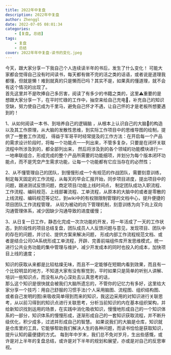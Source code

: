 ```yaml
---
title: 2022年中复盘
description: 2022年中复盘
author: Zhenggl
date: 2022-07-05 08:01:34
categories:
    - [复盘, 总结]
tags:
    - 复盘
    - 总结
cover: 2022年年中复盘-读书的变化.jpeg
---
```


今天，跟大家分享一下我自己个人连续读半年的书后，发生了什么变化！
	可能大家都会觉得自己没有时间读书，每天都有做不完的活之类的话语，或者说是道理我都懂，但就是懒！难到就真的只是懒而已吗？其实不是，如果真的懂道理，就不会有这个情况的出现了。  
	首先这里并不是吹捧自己多厉害，阅读了有多少的书籍之类的，这里⚠️重要的是想跟大家分享一下，在平时忙碌的工作中，抽空来给自己充电🔋，补充自己的知识空缺，努力使自己成为千里马，避免自己怀才不遇，让自己怀的才是老板所想要遇到的！

1、从如何阅读一本书、到培养自己的逻辑脑 ，从根本上认识自己的大脑🧠的构造以及其工作原理，从大脑的发散性思维，到实际工作项目中的思维导图的绘制，提供了一整套工作流程，
得益于军哥平时经常提及的工作方法：在开启每一个产品的需求设计阶段时，将每一个功能点一一列出来，不管多复杂，只要是在闭环关联流程中所涉及到的，都全部列出来，
然后将涉及到的各个领域的功能模块进行一一地串联组合，形成完成的整个产品所需要的功能细项，并划分为每个版本闭环功能点，而不是凭空产生需求功能，让每一个功能都有它应当存在的必然性；

2、从不懂管理自己的团队，到慢慢形成一个有规范的作战团队，需要刻意训练，制定每天固定的工作流程，从每天的早会汇报开始，同步项目进度，提出项目中的问题，跟进测试反馈问题，商定项目/功能上线时间点，
制定团队成功入职流程、工作流程、编码规范、上线部署流程、工单流程，从原本的大脑中的或者是零散的上线流程、编码规范等记忆，到wiki中的有权限限制管理的文档中心，提升便捷的项目团队工作流程管理，
从较为被动的向下管理机制，刻意训练为向下向上双向沟通管理体系，减少因缺少沟通导致的进度缓慢；

3、从日复一日工作，静态化完成一次次功能的开发，将一年活成了一天的工作状态，到阶段性的项目总结复盘，团队成员人人反馈问题与意见，发现项目、团队中的存在的问题，并讨论、提供方案来解决问题，
形成内部工作流程规范文档、或者是结合公司OA系统形成工单流程，开辟、完善前端组件库开发思维模式，统一进行公共业务功能的集中管理与维护，减少开发成本的同时也投入的成本，加快项目上线的速度；


知识的获取从来都是比较枯燥无味，而且不一定能够在短期内看到效果，而且有一个比较明显的地方，不知道大家有没有察觉到，平时如果只是简单的听别人讲解、培训一些知识点，而没有从内心深处去认真思考的话，  
那么这个知识是很快就会被我们大脑所遗忘的，不管你的记忆力有多好，这里给大家分享一个技巧：用自己舒服的习惯手法(个人采用脑图、流程图、组织结构图、或者自己发明的图)来吸收简单得到而来的知识，我这边采用的对知识进行关联思考，从以前习得到的知识点进行关联思考，分析当前知识的内在基本组织架构，并给新知识找到运用的场景，在实践中消化吸收知识，慢慢地形成自己的一个知识体系的一部分，知识体系的慢慢形成，逐渐形成自己的一套知识获取流程，并不断升级优化，积少成多，过滤并形成自己的智慧。
如果说我们的大脑是仓库，知识就是仓库里的工具，它能够帮助我们解决人生的各种问题，而读书恰恰是获取知识，提升认知的最便捷的方式。
每到年中岁末，我们总不免对岁月，生出些感慨，或许是对上半年的复盘总结，或许是对下半年的规划和展望，亦或是对自己的反思审视。
